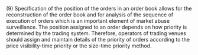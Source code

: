(9) Specification of the position of the orders in an order book allows for the reconstruction of the order book and for analysis of the sequence of execution of orders which is an important element of market abuse surveillance. The position assigned to an order depends on how priority is determined by the trading system. Therefore, operators of trading venues should assign and maintain details of the priority of orders according to the price visibility-time priority or the size-time priority method.